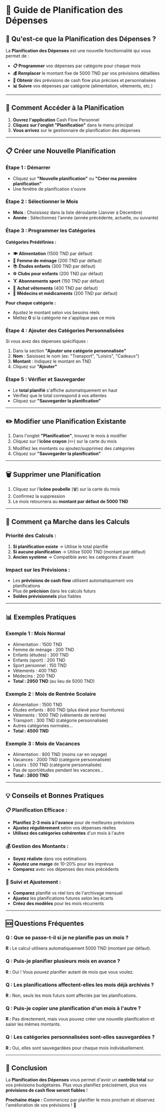 # 📅 Guide de Planification des Dépenses

## 🎯 **Qu'est-ce que la Planification des Dépenses ?**

La **Planification des Dépenses** est une nouvelle fonctionnalité qui vous permet de :
- **📋 Programmer** vos dépenses par catégorie pour chaque mois
- **💰 Remplacer** le montant fixe de 5000 TND par vos prévisions détaillées
- **🎯 Obtenir** des prévisions de cash flow plus précises et personnalisées
- **📊 Suivre** vos dépenses par catégorie (alimentation, vêtements, etc.)

---

## 🚀 **Comment Accéder à la Planification**

1. **Ouvrez l'application** Cash Flow Personnel
2. **Cliquez sur l'onglet "Planification"** dans le menu principal
3. **Vous arrivez** sur le gestionnaire de planification des dépenses

---

## 📋 **Créer une Nouvelle Planification**

### **Étape 1 : Démarrer**
- Cliquez sur **"Nouvelle planification"** ou **"Créer ma première planification"**
- Une fenêtre de planification s'ouvre

### **Étape 2 : Sélectionner le Mois**
- **Mois** : Choisissez dans la liste déroulante (Janvier à Décembre)
- **Année** : Sélectionnez l'année (année précédente, actuelle, ou suivante)

### **Étape 3 : Programmer les Catégories**

#### **Catégories Prédéfinies :**
- 🍽️ **Alimentation** (1500 TND par défaut)
- 🧹 **Femme de ménage** (200 TND par défaut)
- 📚 **Études enfants** (300 TND par défaut)
- ⚽ **Clubs pour enfants** (200 TND par défaut)
- 🏋️ **Abonnements sport** (150 TND par défaut)
- 👕 **Achat vêtements** (400 TND par défaut)
- 💊 **Médecins et médicaments** (200 TND par défaut)

**Pour chaque catégorie :**
- Ajustez le montant selon vos besoins réels
- Mettez **0** si la catégorie ne s'applique pas ce mois

### **Étape 4 : Ajouter des Catégories Personnalisées**

Si vous avez des dépenses spécifiques :
1. Dans la section **"Ajouter une catégorie personnalisée"**
2. **Nom** : Saisissez le nom (ex: "Transport", "Loisirs", "Cadeaux")
3. **Montant** : Indiquez le montant en TND
4. Cliquez sur **"Ajouter"**

### **Étape 5 : Vérifier et Sauvegarder**
- Le **total planifié** s'affiche automatiquement en haut
- Vérifiez que le total correspond à vos attentes
- Cliquez sur **"Sauvegarder la planification"**

---

## ✏️ **Modifier une Planification Existante**

1. Dans l'onglet **"Planification"**, trouvez le mois à modifier
2. Cliquez sur l'**icône crayon** (✏️) sur la carte du mois
3. Modifiez les montants ou ajoutez/supprimez des catégories
4. Cliquez sur **"Sauvegarder la planification"**

---

## 🗑️ **Supprimer une Planification**

1. Cliquez sur l'**icône poubelle** (🗑️) sur la carte du mois
2. Confirmez la suppression
3. Le mois retournera au **montant par défaut de 5000 TND**

---

## 🔧 **Comment ça Marche dans les Calculs**

### **Priorité des Calculs :**
1. **Si planification existe** → Utilise le total planifié
2. **Si aucune planification** → Utilise 5000 TND (montant par défaut)
3. **Ancien système** → Compatible avec les catégories d'avant

### **Impact sur les Prévisions :**
- Les **prévisions de cash flow** utilisent automatiquement vos planifications
- Plus de **précision** dans les calculs futurs
- **Soldes prévisionnels** plus fiables

---

## 📊 **Exemples Pratiques**

### **Exemple 1 : Mois Normal**
- Alimentation : 1500 TND
- Femme de ménage : 200 TND
- Enfants (études) : 300 TND
- Enfants (sport) : 200 TND
- Sport personnel : 150 TND
- Vêtements : 400 TND
- Médecins : 200 TND
- **Total : 2950 TND** (au lieu de 5000 TND)

### **Exemple 2 : Mois de Rentrée Scolaire**
- Alimentation : 1500 TND
- Études enfants : 800 TND (plus élevé pour fournitures)
- Vêtements : 1000 TND (vêtements de rentrée)
- Transport : 300 TND (catégorie personnalisée)
- Autres catégories normales...
- **Total : 4500 TND**

### **Exemple 3 : Mois de Vacances**
- Alimentation : 800 TND (moins car en voyage)
- Vacances : 2000 TND (catégorie personnalisée)
- Loisirs : 500 TND (catégorie personnalisée)
- Pas de sport/études pendant les vacances...
- **Total : 3800 TND**

---

## 💡 **Conseils et Bonnes Pratiques**

### **📋 Planification Efficace :**
- **Planifiez 2-3 mois à l'avance** pour de meilleures prévisions
- **Ajustez régulièrement** selon vos dépenses réelles
- **Utilisez des catégories cohérentes** d'un mois à l'autre

### **💰 Gestion des Montants :**
- **Soyez réaliste** dans vos estimations
- **Ajoutez une marge** de 10-20% pour les imprévus
- **Comparez** avec vos dépenses des mois précédents

### **🔄 Suivi et Ajustement :**
- **Comparez** planifié vs réel lors de l'archivage mensuel
- **Ajustez** les planifications futures selon les écarts
- **Créez des modèles** pour les mois récurrents

---

## 🆘 **Questions Fréquentes**

### **Q : Que se passe-t-il si je ne planifie pas un mois ?**
**R :** Le calcul utilisera automatiquement 5000 TND (montant par défaut).

### **Q : Puis-je planifier plusieurs mois en avance ?**
**R :** Oui ! Vous pouvez planifier autant de mois que vous voulez.

### **Q : Les planifications affectent-elles les mois déjà archivés ?**
**R :** Non, seuls les mois futurs sont affectés par les planifications.

### **Q : Puis-je copier une planification d'un mois à l'autre ?**
**R :** Pas directement, mais vous pouvez créer une nouvelle planification et saisir les mêmes montants.

### **Q : Les catégories personnalisées sont-elles sauvegardées ?**
**R :** Oui, elles sont sauvegardées pour chaque mois individuellement.

---

## 🎉 **Conclusion**

La **Planification des Dépenses** vous permet d'avoir un **contrôle total** sur vos prévisions budgétaires. Plus vous planifiez précisément, plus vos **prévisions de cash flow seront fiables** !

**Prochaine étape :** Commencez par planifier le mois prochain et observez l'amélioration de vos prévisions ! 🚀
